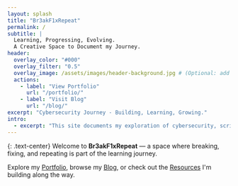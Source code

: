 ```yaml
---
layout: splash
title: "Br3akF1xRepeat"
permalink: /
subtitle: |
  Learning, Progressing, Evolving.  
  A Creative Space to Document my Journey.
header:
  overlay_color: "#000"
  overlay_filter: "0.5"
  overlay_image: /assets/images/header-background.jpg # (Optional: add your own background later)
  actions:
    - label: "View Portfolio"
      url: "/portfolio/"
    - label: "Visit Blog"
      url: "/blog/"
excerpt: "Cybersecurity Journey - Building, Learning, Growing."
intro: 
  - excerpt: "This site documents my exploration of cybersecurity, scripting, and creative problem-solving."
---
```


{: .text-center}
Welcome to **Br3akF1xRepeat** — a space where breaking, fixing, and repeating is part of the learning journey.

Explore my [Portfolio](/portfolio/), browse my [Blog](/blog/), or check out the [Resources](/resources/) I'm building along the way.
